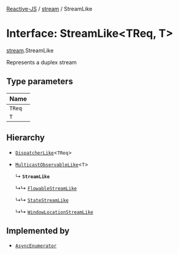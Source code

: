 [Reactive-JS](../README.md) / [stream](../modules/stream.md) / StreamLike

# Interface: StreamLike<TReq, T\>

[stream](../modules/stream.md).StreamLike

Represents a duplex stream

## Type parameters

| Name |
| :------ |
| `TReq` |
| `T` |

## Hierarchy

- [`DispatcherLike`](dispatcher.DispatcherLike.md)<`TReq`\>

- [`MulticastObservableLike`](observable.MulticastObservableLike.md)<`T`\>

  ↳ **`StreamLike`**

  ↳↳ [`FlowableStreamLike`](flowable.FlowableStreamLike.md)

  ↳↳ [`StateStreamLike`](streamable.StateStreamLike.md)

  ↳↳ [`WindowLocationStreamLike`](web.WindowLocationStreamLike.md)

## Implemented by

- [`AsyncEnumerator`](../classes/asyncEnumerator.AsyncEnumerator.md)
